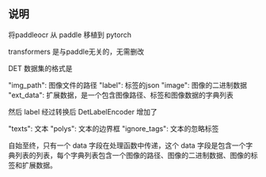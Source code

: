 
## 说明
将paddleocr 从 paddle 移植到 pytorch

transformers 是与paddle无关的，无需删改

DET 数据集的格式是

"img_path": 图像文件的路径
"label": 标签的json
"image": 图像的二进制数据
"ext_data": 扩展数据，是一个包含图像路径、标签和图像数据的字典列表

然后 label 经过转换后 DetLabelEncoder 增加了

"texts": 文本
"polys": 文本的边界框
"ignore_tags": 文本的忽略标签

自始至终，只有一个 data 字段在处理函数中传递，这个 data 字段是包含一个字典列表的列表，每个字典列表包含一个图像的路径、图像的二进制数据、图像的标签和扩展数据。
